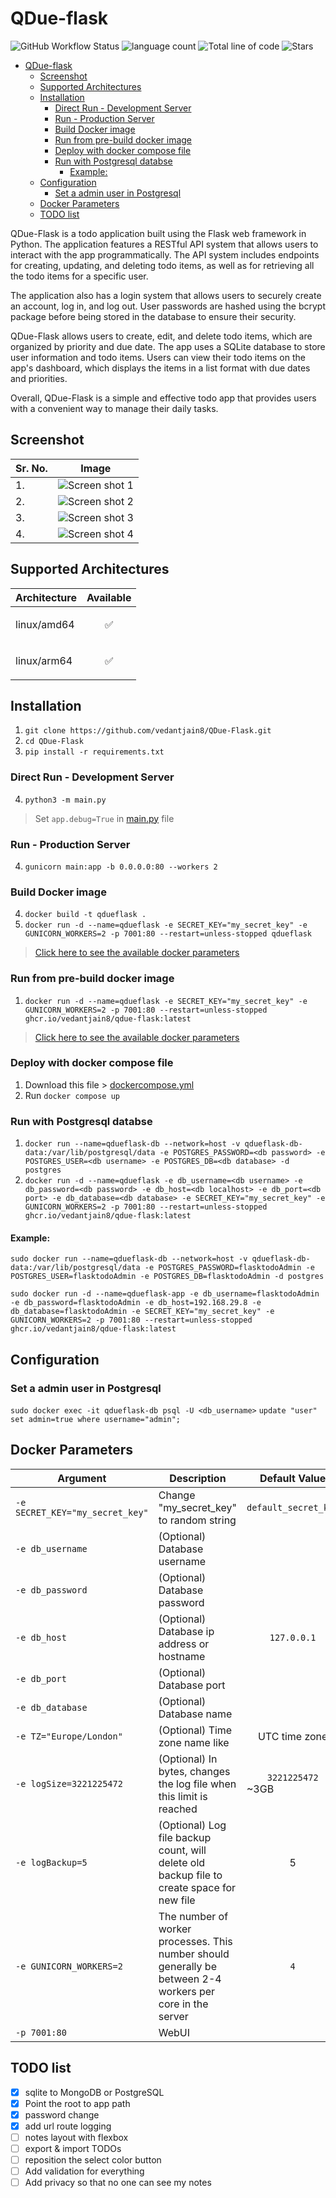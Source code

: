 # QDue-flask
![GitHub Workflow Status](https://img.shields.io/github/actions/workflow/status/vedantjain8/qdue-flask/docker-publish.yml?style=for-the-badge) ![language count](https://img.shields.io/github/languages/count/vedantjain8/qdue-flask?style=for-the-badge) ![Total line of code](https://img.shields.io/tokei/lines/github/vedantjain8/qdue-flask?style=for-the-badge) ![Stars](https://img.shields.io/github/stars/vedantjain8/qdue-flask?style=for-the-badge)

- [QDue-flask](#qdue-flask)
  - [Screenshot](#screenshot)
  - [Supported Architectures](#supported-architectures)
  - [Installation](#installation)
    - [Direct Run - Development Server](#direct-run---development-server)
    - [Run - Production Server](#run---production-server)
    - [Build Docker image](#build-docker-image)
    - [Run from pre-build docker image](#run-from-pre-build-docker-image)
    - [Deploy with docker compose file](#deploy-with-docker-compose-file)
    - [Run with Postgresql databse](#run-with-postgresql-databse)
      - [Example:](#example)
  - [Configuration](#configuration)
    - [Set a admin user in Postgresql](#set-a-admin-user-in-postgresql)
  - [Docker Parameters](#docker-parameters)
  - [TODO list](#todo-list)


QDue-Flask is a todo application built using the Flask web framework in Python. The application features a RESTful API system that allows users to interact with the app programmatically. The API system includes endpoints for creating, updating, and deleting todo items, as well as for retrieving all the todo items for a specific user.

The application also has a login system that allows users to securely create an account, log in, and log out. User passwords are hashed using the bcrypt package before being stored in the database to ensure their security.

QDue-Flask allows users to create, edit, and delete todo items, which are organized by priority and due date. The app uses a SQLite database to store user information and todo items. Users can view their todo items on the app's dashboard, which displays the items in a list format with due dates and priorities.

Overall, QDue-Flask is a simple and effective todo app that provides users with a convenient way to manage their daily tasks.

## Screenshot

| Sr. No. |  Image |
|---|---|
| 1.  | ![Screen shot 1](github/Screenshot1.png)  |
| 2.  | ![Screen shot 2](github/Screenshot2.png)  |
| 3.  | ![Screen shot 3](github/Screenshot3.png)  |
| 4.  | ![Screen shot 4](github/Screenshot4.png)  |

## Supported Architectures
| Architecture |	Available |
|---|---|
|linux/amd64 |	<p style="text-align: center;">✅</p>|
|linux/arm64|	<p style="text-align: center;">✅</p>|

## Installation
1. `git clone https://github.com/vedantjain8/QDue-Flask.git`
2. `cd QDue-Flask`
3. `pip install -r requirements.txt`

### Direct Run - Development Server
4. `python3 -m main.py`
> Set `app.debug=True` in [main.py](https://github.com/vedantjain8/qdue-flask/blob/main/main.py) file

### Run - Production Server
4. `gunicorn main:app -b 0.0.0.0:80 --workers 2`

### Build Docker image
4. `docker build -t qdueflask .`
5. `docker run -d --name=qdueflask -e SECRET_KEY="my_secret_key" -e GUNICORN_WORKERS=2 -p 7001:80 --restart=unless-stopped qdueflask`
> [Click here to see the available docker parameters](#docker-parameters)

### Run from pre-build docker image
1. `docker run -d --name=qdueflask -e SECRET_KEY="my_secret_key" -e GUNICORN_WORKERS=2 -p 7001:80 --restart=unless-stopped ghcr.io/vedantjain8/qdue-flask:latest`
> [Click here to see the available docker parameters](#docker-parameters)

### Deploy with docker compose file
1. Download this file > [dockercompose.yml](https://github.com/vedantjain8/qdue-flask/blob/main/dockercompose.yml)
2. Run `docker compose up`

### Run with Postgresql databse
1. `docker run --name=qdueflask-db --network=host -v qdueflask-db-data:/var/lib/postgresql/data -e POSTGRES_PASSWORD=<db password> -e POSTGRES_USER=<db username> -e POSTGRES_DB=<db database> -d postgres`
2. `docker run -d --name=qdueflask -e db_username=<db username> -e db_password=<db password> -e db_host=<db localhost> -e db_port=<db port> -e db_database=<db database> -e SECRET_KEY="my_secret_key" -e GUNICORN_WORKERS=2 -p 7001:80 --restart=unless-stopped ghcr.io/vedantjain8/qdue-flask:latest`

#### Example: 
```
sudo docker run --name=qdueflask-db --network=host -v qdueflask-db-data:/var/lib/postgresql/data -e POSTGRES_PASSWORD=flasktodoAdmin -e POSTGRES_USER=flasktodoAdmin -e POSTGRES_DB=flasktodoAdmin -d postgres

sudo docker run -d --name=qdueflask-app -e db_username=flasktodoAdmin -e db_password=flasktodoAdmin -e db_host=192.168.29.8 -e db_database=flasktodoAdmin -e SECRET_KEY="my_secret_key" -e GUNICORN_WORKERS=2 -p 7001:80 --restart=unless-stopped ghcr.io/vedantjain8/qdue-flask:latest
```

## Configuration

### Set a admin user in Postgresql
`sudo docker exec -it qdueflask-db psql -U <db_username>`
`update "user" set admin=true where username="admin";`

## Docker Parameters
| Argument  | Description  | Default Value |
|---|---|---|
| `-e SECRET_KEY="my_secret_key"`  | Change "my_secret_key" to random string | `default_secret_key` |
| `-e db_username` | (Optional) Database username |  |
| `-e db_password` | (Optional) Database password | |
| `-e db_host` | (Optional) Database ip address or hostname | <center>`127.0.0.1`</center> |
| `-e db_port` | (Optional) Database port | |
| `-e db_database` | (Optional) Database name | |
| `-e TZ="Europe/London" ` | (Optional) Time zone name like  | <center>UTC time zone</center> |
| `-e logSize=3221225472 ` | (Optional) In bytes, changes the log file when this limit is reached  | <center>`3221225472`</center> ~3GB |
| `-e logBackup=5 ` | (Optional) Log file backup count, will delete old backup file to create space for new file  | <center>5</center> |
| `-e GUNICORN_WORKERS=2` | The number of worker processes. This number should generally be between 2-4 workers per core in the server | <center>`4`</center> |
| `-p 7001:80` | WebUI |  |

## TODO list
- [x] sqlite to MongoDB or PostgreSQL 
- [x] Point the root to app path
- [x] password change
- [x] add url route logging
- [ ] notes layout with flexbox
- [ ] export & import TODOs
- [ ] reposition the select color button
- [ ] Add validation for everything
- [ ] Add privacy so that no one can see my notes